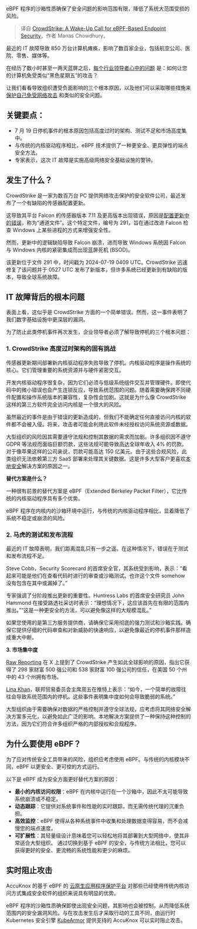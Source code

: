 
<!--
title: CrowdStrike：基于eBPF的端点安全警钟
cover: https://cdn.thenewstack.io/media/2024/07/a07f281b-screenshot-2024-07-30-at-10.32.56 am.png
-->

eBPF 程序的沙箱性质确保了安全问题的影响范围有限，降低了系统大范围受损的风险。

> 译自 [CrowdStrike: A Wake-Up Call for eBPF-Based Endpoint Security](https://thenewstack.io/crowdstrike-a-wake-up-call-for-ebpf-based-endpoint-security/)，作者 Manas Chowdhury。

最近的 IT 故障导致 850 万台计算机瘫痪，影响了数百家企业，包括航空公司、医院、零售、媒体等。

在经历了数小时甚至一两天蓝屏之后，[每个行业领导者心中的问题](https://thenewstack.io/7-urgent-lessons-from-the-crowdstrike-disaster/) 是：如何让您的计算机免受类似“黑色星期五”的攻击？

让我们看看导致组织遭受负面影响的三个根本原因，以及他们可以采取哪些措施来[保护自己免受网络攻击](https://thenewstack.io/crowdstrike-outage-what-can-cloud-native-teach-us/) 和类似的安全问题。

## 关键要点：

- 7 月 19 日停机事件的根本原因包括高度过时的架构、测试不足和市场高度集中。
- 与传统的内核驱动程序相比，eBPF 技术提供了一种更安全、更具弹性的端点安全方法。
- 专家表示，这次 IT 故障是实施高级网络安全基础设施的警钟。

## 发生了什么？

CrowdStrike 是一家为数百万台 PC 提供网络攻击保护的安全软件公司，最近发布了一个有缺陷的传感器配置更新。

这导致其平台 Falcon 的传感器版本 7.11 及更高版本出现错误，原因是[配置更新中的错误](https://thenewstack.io/5-agile-techniques-to-help-avoid-a-crowdstrike-like-issue/)，称为“通道文件”。这个特定文件，编号为 291，旨在通过改进 Falcon 检查 Windows 上某些进程的方式来增强安全性。

然而，更新中的逻辑缺陷导致 Falcon 崩溃，进而导致 Windows 系统因 Falcon 与 Windows 内核的紧密集成而出现蓝屏死机 (BSOD)。

该更新位于文件 291 中，时间戳为 2024-07-19 0409 UTC。CrowdStrike 迅速修复了该问题并于 0527 UTC 发布了新版本，但许多系统已经更新到有缺陷的版本，导致全球系统故障。

## IT 故障背后的根本问题

表面上看，这似乎是 CrowdStrike 方面的一个简单错误。然而，这一事件表明了我们数字基础设施中更深层的漏洞。

为了防止此类停机事件再次发生，企业领导者必须了解导致停机的三个根本问题：

### 1. CrowdStrike 高度过时架构的固有挑战

传感器更新期间部署新内核驱动程序失败导致了停机。内核驱动程序是操作系统的核心。它们管理重要的系统资源并与硬件紧密交互。

开发内核驱动程序很复杂，因为它们必须与低级系统组件交互并管理硬件。即使代码中的微小错误也会产生连锁反应，导致系统范围的问题。随着需要确保跨不同硬件配置和操作系统版本的兼容性，复杂性会加剧。这就是为什么像 CrowdStrike 这样的第三方软件完全访问内核是一个很大的风险。

虽然最近的事件是由于错误的更新造成的，但我们不能确定任何直接访问内核的软件都不会被入侵。将来，攻击者可能会利用此软件未经授权访问系统资源或数据。

大型组织的风险因其需要遵守法规和控制其数据的需求而加剧。许多组织因不遵守 GDPR 等法规而面临巨额罚款，这些法规可能导致高达全球年收入 4% 的罚款。对于像苹果这样的公司来说，罚款可能高达 150 亿美元。由于这些合规风险，此类组织无法依赖第三方 SaaS 部署来处理其关键数据。这是许多大型客户更喜欢[本地安全](https://www.accuknox.com/products/on-premise-security)解决方案的原因之一。

**替代方案是什么？**

一种很有前景的替代方案是 eBPF（Extended Berkeley Packet Filter），它比传统的内核驱动程序具有多个优势。

eBPF 程序在内核内的沙箱环境中运行，与传统的内核驱动程序相比，显着降低了系统不稳定或崩溃的风险。

### 2. 马虎的测试和发布流程

最近的 IT 故障表明，我们距离混乱只有一步之遥。在这种情况下，错误在于测试和发布流程不足。

Steve Cobb，Security Scorecard 的首席安全官，其系统受到影响，表示：“看起来可能是他们在查看代码时进行的审查或沙箱测试。也许这个文件 somehow 没有包含在其中或漏掉了。”

专家强调了分阶段推出更新的重要性。Huntress Labs 的首席安全研究员 John Hammond 在接受路透社采访时表示：“理想情况下，这应该首先在有限的范围内推出。”“这是一种更安全的方法，可以避免像这样的大规模混乱。”

如果您使用的是第三方服务提供商，请确保它采用彻底的强力测试和沙箱实践。确保它提供仔细的代码审查和对新威胁的快速响应，以避免像最近的停机事件那样造成重大中断。

**3. 市场集中度**

[Raw Reporting](https://x.com/Raw_Reporting) 在 X 上提到了 CrowdStrike 产生如此全球影响的原因，指出它获得了 298 家财富 500 强公司和 538 家财富 100 强公司的信任，在美国 50 个州中的 43 个州拥有市场。

[Lina Khan](https://x.com/linakhanFTC/status/1814395610788929649)，联邦贸易委员会主席周五在推特上表示：“如今，一个简单的故障往往会导致系统范围内的停机。这些事件表明集中度如何会导致脆弱的系统。”

大型组织由于需要确保对数据的严格控制并遵守全球法规，应考虑将其网络安全解决方案多元化，以避免如此广泛的影响。本地解决方案提供了一种保持这种控制的方法，因为它们符合许多组织严格的内部授权和合规程序。

## 为什么要使用 eBPF？

为了应对传统安全工具带来的风险，组织应考虑使用 eBPF。与传统的内核模块不同，eBPF 以更安全、更可控的方式运行。

以下是 eBPF 成为安全方面更好替代方案的原因：

* **最小的内核访问权限**：eBPF 在内核中运行在一个沙箱中，因此不太可能导致系统崩溃或不稳定。
* **动态跟踪**：它提供对系统事件和性能的实时跟踪，而无需传统代理的沉重负担。
* **高效监控**：eBPF 使得从各种系统事件中收集和处理数据变得容易，而不会减慢您的端点速度。
* **可扩展性**：其轻量级设计意味着您可以轻松地将其部署到大型网络中，使其非常适合大型组织。
通过切换到基于 eBPF 的安全，与传统方法相比，您可以获得更好的安全、更流畅的系统性能和更少的麻烦。

## 实时阻止攻击

AccuKnox 的基于 eBPF 的 [云原生应用程序保护平台](https://www.accuknox.com/products/cnapp) 对那些已经使用传统内核访问方式集成安全软件的组织来说具有明显的优势。

eBPF 程序的沙箱性质确保即使出现安全问题，其影响也会被控制，从而降低系统范围内的安全漏洞风险。与在攻击发生后才采取行动的工具不同，由运行时 Kubernetes 安全引擎 [KubeArmor](https://kubearmor.io) 提供支持的 AccuKnox 可以实时阻止攻击。
